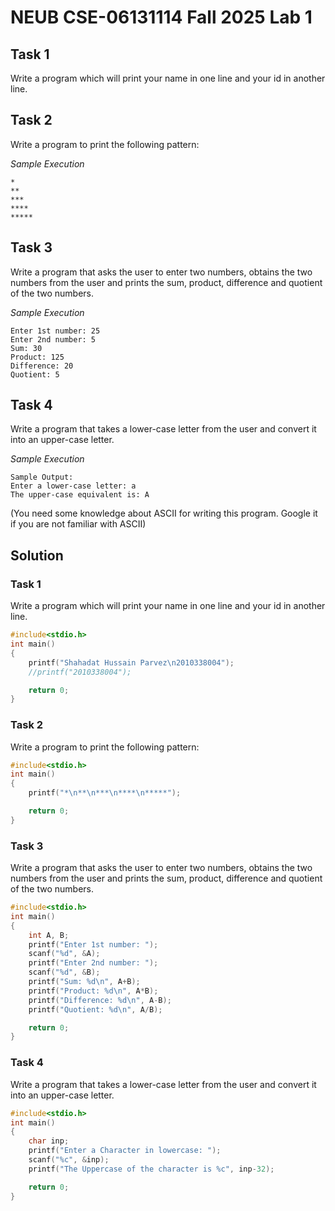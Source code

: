 # NEUB CSE-06131114 Fall 2025 Lab 1

## Task 1
Write a program which will print your name in one line and your id in another line.

## Task 2
Write a program to print the following pattern:

_Sample Execution_
```
* 
** 
*** 
**** 
*****
```

## Task 3
Write a program that asks the user to enter two numbers, obtains the two numbers from the user and prints the sum, product, difference and quotient of the two numbers.

_Sample Execution_
```
Enter 1st number: 25 
Enter 2nd number: 5 
Sum: 30 
Product: 125 
Difference: 20 
Quotient: 5
```

## Task 4
Write a program that takes a lower-case letter from the user and convert it into an upper-case letter. 

_Sample Execution_
```
Sample Output: 
Enter a lower-case letter: a 
The upper-case equivalent is: A 
```
(You need some knowledge about ASCII for writing this program. Google it if you are not familiar with ASCII) 


## Solution
### Task 1
Write a program which will print your name in one line and your id in another line.
```c
#include<stdio.h>
int main()
{
    printf("Shahadat Hussain Parvez\n2010338004");
    //printf("2010338004");

    return 0;
}
```

### Task 2
Write a program to print the following pattern:
```c
#include<stdio.h>
int main()
{
    printf("*\n**\n***\n****\n*****");

    return 0;
}
```


### Task 3
Write a program that asks the user to enter two numbers, obtains the two numbers from the user and prints the sum, product, difference and quotient of the two numbers.
```c
#include<stdio.h>
int main()
{
    int A, B;
    printf("Enter 1st number: ");
    scanf("%d", &A);
    printf("Enter 2nd number: ");
    scanf("%d", &B);
    printf("Sum: %d\n", A+B);
    printf("Product: %d\n", A*B);
    printf("Difference: %d\n", A-B);
    printf("Quotient: %d\n", A/B);

    return 0;
}
```


### Task 4
Write a program that takes a lower-case letter from the user and convert it into an upper-case letter. 
```c
#include<stdio.h>
int main()
{
    char inp;
    printf("Enter a Character in lowercase: ");
    scanf("%c", &inp);
    printf("The Uppercase of the character is %c", inp-32);

    return 0;
}
```
